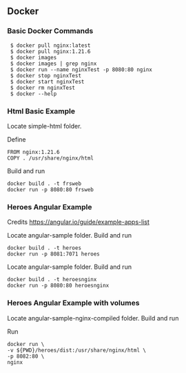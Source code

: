 ## Docker

### Basic Docker Commands​


```
 $ docker pull nginx:latest
 $ docker pull nginx:1.21.6
 $ docker images
 $ docker images | grep nginx
 $ docker run --name nginxTest -p 8080:80 nginx
 $ docker stop nginxTest
 $ docker start nginxTest​
 $ docker rm nginxTest
 $ docker --help

```


### Html Basic Example

Locate simple-html folder.

Define
```
FROM nginx:1.21.6
COPY . /usr/share/nginx/html
```

Build and run
```
docker build . -t frsweb
docker run -p 8080:80 frsweb
```

### Heroes Angular Example

Credits
https://angular.io/guide/example-apps-list


Locate angular-sample folder.
Build and run
```
docker build . -t heroes
docker run -p 8081:7071 heroes
```

Locate angular-sample folder.
Build and run
```
docker build . -t heroesnginx
docker run -p 8080:80 heroesnginx
```


### Heroes Angular Example with volumes

Locate angular-sample-nginx-compiled folder. Build and run

Run
```
docker run \
-v ${PWD}/heroes/dist:/usr/share/nginx/html \
-p 8082:80 \
nginx
```
